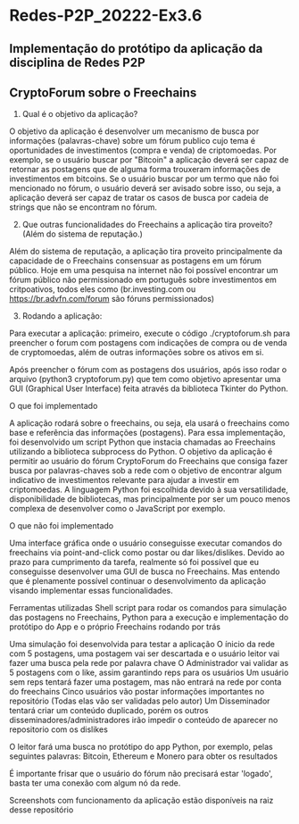 # Redes-P2P_20222-Ex3.6
## Implementação do protótipo da aplicação da disciplina de Redes P2P

## CryptoForum sobre o Freechains

1. Qual é o objetivo da aplicação?

O objetivo da aplicação é desenvolver um mecanismo de busca por informações (palavras-chave) sobre um fórum publico cujo tema é oportunidades de investimentos (compra e venda) de criptomoedas. Por exemplo, se o usuário buscar por "Bitcoin" a aplicação deverá ser capaz de retornar as postagens que de alguma forma trouxeram informações de investimentos em bitcoins. Se o usuário buscar por um termo que não foi mencionado no fórum, o usuário deverá ser avisado sobre isso, ou seja, a aplicação deverá ser capaz de tratar os casos de busca por cadeia de strings que não se encontram no fórum. 

2. Que outras funcionalidades do Freechains a aplicação tira proveito? (Além do sistema de reputação.)

Além do sistema de reputação, a aplicação tira proveito principalmente da capacidade de o Freechains consensuar as postagens em um fórum público. Hoje em uma pesquisa na internet não foi possível encontrar um fórum público não permissionado em português sobre investimentos em critpoativos, todos eles como (br.investing.com ou https://br.advfn.com/forum são fóruns permissionados)

3. Rodando a aplicação:

Para executar a aplicação: primeiro, execute o código ./cryptoforum.sh para preencher o forum com postagens com indicações de compra ou de venda de cryptomoedas, além de outras informações sobre os ativos em si.

Após preencher o fórum com as postagens dos usuários, após isso rodar o arquivo (python3 cryptoforum.py) que tem como objetivo apresentar uma GUI (Graphical User Interface) feita através da biblioteca Tkinter do Python.

O que foi implementado

A aplicação rodará sobre o freechains, ou seja, ela usará o freechains como base e referência das informações (postagens). Para essa implementação, foi desenvolvido um script Python que instacia chamadas ao Freechains utilizando a biblioteca subprocess do Python. O objetivo da aplicação é permitir ao usuário do fórum CryptoForum do Freechains que consiga fazer busca por palavras-chaves sob a rede com o objetivo de encontrar algum indicativo de investimentos relevante para ajudar a investir em criptomoedas. A linguagem Python foi escolhida devido à sua versatilidade, disponibilidade de bibliotecas, mas principalmente por ser um pouco menos complexa de desenvolver como o JavaScript por exemplo.

O que não foi implementado

Uma interface gráfica onde o usuário conseguisse executar comandos do freechains via point-and-click como postar ou dar likes/dislikes. Devido ao prazo para cumprimento da tarefa, realmente só foi possível que eu conseguisse desenvolver uma GUI de busca no Freechains. Mas entendo que é plenamente possível continuar o desenvolvimento da aplicação visando implementar essas funcionalidades.

Ferramentas utilizadas
Shell script para rodar os comandos para simulação das postagens no Freechains, Python para a execução e implementação do protótipo do App e o próprio Freechains rodando por trás

Uma simulação foi desenvolvida para testar a aplicação
O ínicio da rede com 5 postagens, uma postagem vai ser descartada e o usuário leitor vai fazer uma busca pela rede por palavra chave
O Administrador vai validar as 5 postagens com o like, assim garantindo reps para os usuários
Um usuário sem reps tentará fazer uma postagem, mas não entrará na rede por conta do freechains
Cinco usuários vão postar informações importantes no repositório (Todas elas vão ser validadas pelo autor)
Um Disseminador tentará criar um conteúdo duplicado, porém os outros disseminadores/administradores irão impedir o conteúdo de aparecer no repositorio com os dislikes

O leitor fará uma busca no protótipo do app Python, por exemplo, pelas seguintes palavras: Bitcoin, Ethereum e Monero para obter os resultados

É importante frisar que o usuário do fórum não precisará estar 'logado', basta ter uma conexão com algum nó da rede.

Screenshots com funcionamento da aplicação estão disponíveis na raiz desse repositório
